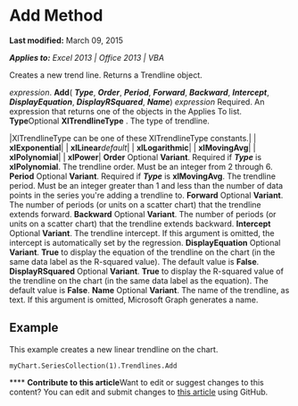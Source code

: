 
# Add Method

 **Last modified:** March 09, 2015

 _**Applies to:** Excel 2013 | Office 2013 | VBA_

Creates a new trend line. Returns a Trendline object.

 _expression_. **Add**( **_Type_**,  **_Order_**,  **_Period_**,  **_Forward_**,  **_Backward_**,  **_Intercept_**,  **_DisplayEquation_**,  **_DisplayRSquared_**,  **_Name_**)
 _expression_ Required. An expression that returns one of the objects in the Applies To list.
 **Type**Optional 
 **XlTrendlineType**
. The type of trendline.


|XlTrendlineType can be one of these XlTrendlineType constants.|
| **xlExponential**|
| **xlLinear**_default_|
| **xlLogarithmic**|
| **xlMovingAvg**|
| **xlPolynomial**|
| **xlPower**|
 **Order** Optional **Variant**. Required if  **_Type_** is **xlPolynomial**. The trendline order. Must be an integer from 2 through 6.
 **Period** Optional **Variant**. Required if  **_Type_** is **xlMovingAvg**. The trendline period. Must be an integer greater than 1 and less than the number of data points in the series you're adding a trendline to.
 **Forward** Optional **Variant**. The number of periods (or units on a scatter chart) that the trendline extends forward.
 **Backward** Optional **Variant**. The number of periods (or units on a scatter chart) that the trendline extends backward.
 **Intercept** Optional **Variant**. The trendline intercept. If this argument is omitted, the intercept is automatically set by the regression.
 **DisplayEquation** Optional **Variant**.  **True** to display the equation of the trendline on the chart (in the same data label as the R-squared value). The default value is **False**.
 **DisplayRSquared** Optional **Variant**.  **True** to display the R-squared value of the trendline on the chart (in the same data label as the equation). The default value is **False**.
 **Name** Optional **Variant**. The name of the trendline, as text. If this argument is omitted, Microsoft Graph generates a name.

## Example

This example creates a new linear trendline on the chart.


```
myChart.SeriesCollection(1).Trendlines.Add
```


****   **Contribute to this article**Want to edit or suggest changes to this content? You can edit and submit changes to  [this article](https://github.com/jhershey00/VBA_Excel_Test/OpenXMLCon/articles/529bbd0e-c726-2e88-fa75-d492fede7f37.md) using GitHub.

